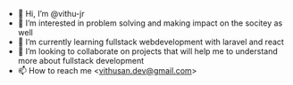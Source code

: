- 👋 Hi, I’m @vithu-jr
- 👀 I’m interested in problem solving and making impact on the socitey as well
- 🌱 I’m currently learning fullstack webdevelopment with laravel and react
- 💞️ I’m looking to collaborate on projects that will help me to understand more about fullstack development
- 📫 How to reach me <<vithusan.dev@gmail.com>>

<!---
vithu-jr/vithu-jr is a ✨ special ✨ repository because its `README.md` (this file) appears on your GitHub profile.
You can click the Preview link to take a look at your changes.
--->
